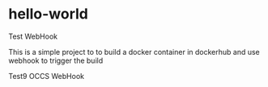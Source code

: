 # hello-world
Test WebHook

This is a simple project to to build a docker container in dockerhub and use webhook to trigger the build

Test9 OCCS WebHook 
